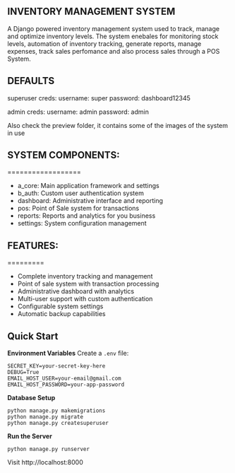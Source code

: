 ## INVENTORY MANAGEMENT SYSTEM

A Django powered inventory management system used to track, manage and optimize inventory levels. The system enebales for monitoring stock levels, automation of inventory tracking, generate reports, manage expenses, track sales perfomance and also process sales through a POS System.

## DEFAULTS
superuser creds:
    username: super
    password: dashboard12345

admin creds:
    username: admin
    password: admin

Also check the preview folder, it contains some of the images of the system in use

## SYSTEM COMPONENTS:
==================
- a_core: Main application framework and settings
- b_auth: Custom user authentication system
- dashboard: Administrative interface and reporting
- pos: Point of Sale system for transactions
- reports: Reports and analytics for you business
- settings: System configuration management

## FEATURES:
=========
- Complete inventory tracking and management
- Point of sale system with transaction processing
- Administrative dashboard with analytics
- Multi-user support with custom authentication
- Configurable system settings
- Automatic backup capabilities

## Quick Start
**Environment Variables**
Create a `.env` file:
```
SECRET_KEY=your-secret-key-here
DEBUG=True
EMAIL_HOST_USER=your-email@gmail.com
EMAIL_HOST_PASSWORD=your-app-password
```

**Database Setup**
```
python manage.py makemigrations
python manage.py migrate
python manage.py createsuperuser
```

**Run the Server**
```
python manage.py runserver
```

Visit http://localhost:8000
